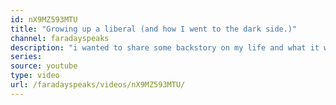 ```yaml
---
id: nX9MZ593MTU
title: "Growing up a liberal (and how I went to the dark side.)"
channel: faradayspeaks
description: "i wanted to share some backstory on my life and what it was like growing up in rural West Virginia. Enjoy!"
series:
source: youtube
type: video
url: /faradayspeaks/videos/nX9MZ593MTU/
---
```

